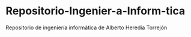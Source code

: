 # Repositorio-Ingenier-a-Inform-tica
Repositorio de ingeniería informática de Alberto Heredia Torrejón
